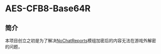 # AES-CFB8-Base64R
## 简介
本项目创立之初是为了解决[NoChatReports](https://github.com/Aizistral-Studios/No-Chat-Reports)模组加密后的内容无法在游戏外解密的问题，